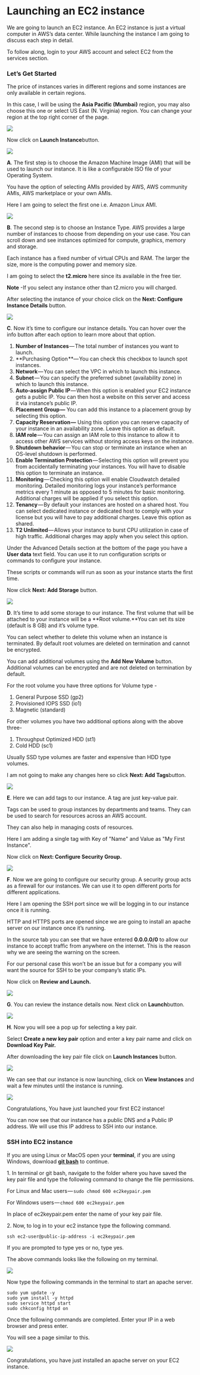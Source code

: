 # Launching an EC2 instance

We are going to launch an EC2 instance. An EC2 instance is just a
virtual computer in AWS’s data center. While launching the instance I am
going to discuss each step in detail.

To follow along, login to your AWS account and select EC2 from the
services section.

### Let’s Get Started

The price of instances varies in different regions and some instances
are only available in certain regions.

In this case, I will be using the **Asia Pacific (Mumbai)** region, you
may also choose this one or select US East (N. Virginia) region. You can
change your region at the top right corner of the page.

![](./1_sieuaa3zO57k2Mwpyf8uLw.png)

Now click on **Launch Instance**button.

![](./1_UU1yvpag_e4kiFooM-5L4A.png)

**A**. The first step is to choose the Amazon Machine Image (AMI) that
will be used to launch our instance. It is like a configurable ISO file
of your Operating System.

You have the option of selecting AMIs provided by AWS, AWS community
AMIs, AWS marketplace or your own AMIs.

Here I am going to select the first one i.e. Amazon Linux AMI.

![](./1_VJZDPLDnSMhr2WUztq_Bsw.png)

**B**. The second step is to choose an Instance Type. AWS provides a
large number of instances to choose from depending on your use case. You
can scroll down and see instances optimized for compute, graphics,
memory and storage.

Each instance has a fixed number of virtual CPUs and RAM. The larger the
size, more is the computing power and memory size.

I am going to select the **t2.micro** here since its available in the
free tier.

**Note** -If you select any instance other than t2.micro you will
charged.

After selecting the instance of your choice click on the **Next:
Configure Instance Details** button.

![](./1_LgElqhRbSYDYiNiihlq5Dw.png)

**C**. Now it’s time to configure our instance details. You can hover
over the info button after each option to learn more about that option.

1.  **Number of Instances** — The total number of instances you want to
    launch.
2.  **Purchasing Option **— You can check this checkbox to launch spot
    instances.
3.  **Network** — You can select the VPC in which to launch this
    instance.
4.  **Subnet** — You can specify the preferred subnet (availability
    zone) in which to launch this instance.
5.  **Auto-assign Public IP** — When this option is enabled your EC2
    instance gets a public IP. You can then host a website on this
    server and access it via instance’s public IP.
6.  **Placement Group —** You can add this instance to a placement group
    by selecting this option.
7.  **Capacity Reservation —** Using this option you can reserve
    capacity of your instance in an availability zone. Leave this option
    as default.
8.  **IAM role** — You can assign an IAM role to this instance to allow
    it to access other AWS services without storing access keys on the
    instance.
9.  **Shutdown behavior** — You can stop or terminate an instance when
    an OS-level shutdown is performed.
10. **Enable Termination Protection** — Selecting this option will
    prevent you from accidentally terminating your instances. You will
    have to disable this option to terminate an instance.
11. **Monitoring** — Checking this option will enable Cloudwatch
    detailed monitoring. Detailed monitoring logs your instance’s
    performance metrics every 1 minute as opposed to 5 minutes for basic
    monitoring. Additional charges will be applied if you select this
    option.
12. **Tenancy** — By default your instances are hosted on a shared host.
    You can select dedicated instance or dedicated host to comply with
    your license but you will have to pay additional charges. Leave this
    option as shared.
13. **T2 Unlimited** — Allows your instance to burst CPU utilization in
    case of high traffic. Additional charges may apply when you select
    this option.

Under the Advanced Details section at the bottom of the page you have a
**User data** text field. You can use it to run configuration scripts or
commands to configure your instance.

These scripts or commands will run as soon as your instance starts the
first time.

Now click **Next: Add Storage** button.

![](./1_723r_5rxgAAqw3j6NW8qvA.png)

**D**. It’s time to add some storage to our instance. The first volume
that will be attached to your instance will be a **Root volume.**You can
set its size (default is 8 GB) and it’s volume type.

You can select whether to delete this volume when an instance is
terminated. By default root volumes are deleted on termination and
cannot be encrypted.

You can add additional volumes using the **Add New Volume** button.
Additional volumes can be encrypted and are not deleted on termination
by default.

For the root volume you have three options for Volume type -

1.  General Purpose SSD (gp2)
2.  Provisioned IOPS SSD (io1)
3.  Magnetic (standard)

For other volumes you have two additional options along with the above
three-

1.  Throughput Optimized HDD (st1)
2.  Cold HDD (sc1)

Usually SSD type volumes are faster and expensive than HDD type volumes.

I am not going to make any changes here so click **Next: Add
Tags**button.

![](./1_jkNSPug4Q5d7gaWRacjYrw.png)

**E**. Here we can add tags to our instance. A tag are just key-value
pair.

Tags can be used to group instances by departments and teams. They can
be used to search for resources across an AWS account.

They can also help in managing costs of resources.

Here I am adding a single tag with Key of "Name" and Value as "My First
Instance".

Now click on **Next: Configure Security Group.**

![](./1_RZDpl0RlUB49ATwVdUQXrg.png)

**F**. Now we are going to configure our security group. A security
group acts as a firewall for our instances. We can use it to open
different ports for different applications.

Here I am opening the SSH port since we will be logging in to our
instance once it is running.

HTTP and HTTPS ports are opened since we are going to install an apache
server on our instance once it’s running.

In the source tab you can see that we have entered **0.0.0.0/0** to allow
our instance to accept traffic from anywhere on the internet. This is
the reason why we are seeing the warning on the screen.

For our personal case this won’t be an issue but for a company you will
want the source for SSH to be your company’s static IPs.

Now click on **Review and Launch.**

![](./1_xyOYqbuu-IqeF8m0ERe26g.png)

**G**. You can review the instance details now. Next click on
**Launch**button.

![](./1_-BdpWmyoGcdWg2oHed7FtA.png)

**H**. Now you will see a pop up for selecting a key pair.

Select **Create a new key pair** option and enter a key pair name and
click on **Download Key Pair.**

After downloading the key pair file click on **Launch Instances**
button.

![](./1_7DjVGYwN2bSLfN6g3j828Q.png)

We can see that our instance is now launching, click on **View Instances** and wait a few minutes until the instance is running.

![](./1_evNE8FCAcsW9Hx0FDh-TnA.png)

Congratulations, You have just launched your first EC2 instance!

You can now see that our instance has a public DNS and a Public IP
address. We will use this IP address to SSH into our instance.

### SSH into EC2 instance

If you are using Linux or MacOS open your **terminal**, if you are using
Windows, download [**git bash**](https://git-scm.com/downloads) to
continue.

​1. In terminal or git bash, navigate to the folder where you have saved
the key pair file and type the following command to change the file
permissions.

For Linux and Mac users — `sudo chmod 600 ec2keypair.pem` 

For Windows users — `chmod 600 ec2keypair.pem`

In place of ec2keypair.pem enter the name of your key pair file.

​2. Now, to log in to your ec2 instance type the following command.

`ssh ec2-user@public-ip-address -i ec2keypair.pem`

If you are prompted to type yes or no, type yes.

The above commands looks like the following on my terminal.

![](./1_M3d_gak90cyn6hZ4wiUMAw.png)

Now type the following commands in the terminal to start an apache server.

```
sudo yum update -y
sudo yum install -y httpd
sudo service httpd start
sudo chkconfig httpd on
```

Once the following commands are completed. Enter your IP in a web
browser and press enter.

You will see a page similar to this.

![](./1_8d63izEc9Xe3mu1sR3NKEw.png)

Congratulations, you have just installed an apache server on your EC2
instance.
